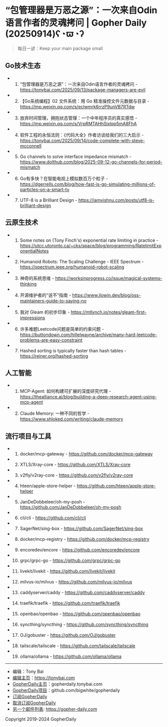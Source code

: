 # “包管理器是万恶之源”：一次来自Odin语言作者的灵魂拷问 | Gopher Daily (20250914)ʕ◔ϖ◔ʔ

>每日一谚：Keep your main package small

## Go技术生态


- 1. “包管理器是万恶之源”：一次来自Odin语言作者的灵魂拷问 - https://tonybai.com/2025/09/13/package-managers-are-evil

- 2. 【Go系统编程】02 文件系统：用 Go 精准操控文件元数据与目录 - https://mp.weixin.qq.com/s/eclwmrk6rrzP9unVB7RTdw

- 3. 放弃时间管理，拥抱状态管理：一个中年程序员的真实感悟 - https://mp.weixin.qq.com/s/VrpRMTAHhSixlqp5mA8FhA

- 4. 软件工程的永恒法则：《代码大全》作者访谈给我们的三大启示 - https://tonybai.com/2025/09/14/code-complete-with-steve-mcconnell

- 5. Go channels to solve interface impedance mismatch - https://www.dolthub.com/blog/2025-09-12-go-channels-for-period-mismatch

- 6. Go有多快？在智能电视上模拟数百万个粒子 - https://dgerrells.com/blog/how-fast-is-go-simulating-millions-of-particles-on-a-smart-tv

- 7. UTF-8 is a Brilliant Design - https://iamvishnu.com/posts/utf8-is-brilliant-design


## 云原生技术


- 1. Some notes on (Tony Finch&#39;s) exponential rate limiting in practice - https://utcc.utoronto.ca/~cks/space/blog/programming/RatelimitExponentialNotes

- 2. Humanoid Robots: The Scaling Challenge - IEEE Spectrum - https://spectrum.ieee.org/humanoid-robot-scaling

- 3. 神奇的系统思维 - https://worksinprogress.co/issue/magical-systems-thinking

- 4. 开源维护者的“说不”指南 - https://www.jlowin.dev/blog/oss-maintainers-guide-to-saying-no

- 5. 我对 Gleam 的初步印象 - https://mtlynch.io/notes/gleam-first-impressions

- 6. 许多难题Leetcode问题是简单的约束问题 - https://buttondown.com/hillelwayne/archive/many-hard-leetcode-problems-are-easy-constraint

- 7. Hashed sorting is typically faster than hash tables - https://reiner.org/hashed-sorting


## 人工智能


- 1. MCP-Agent: 如何构建可扩展的深度研究代理 - https://thealliance.ai/blog/building-a-deep-research-agent-using-mcp-agent

- 2. Claude Memory: 一种不同的哲学 - https://www.shloked.com/writing/claude-memory


## 流行项目与工具


- 1. docker/mcp-gateway - https://github.com/docker/mcp-gateway

- 2. XTLS/Xray-core - https://github.com/XTLS/Xray-core

- 3. v2fly/v2ray-core - https://github.com/v2fly/v2ray-core

- 4. hteen/apple-store-helper - https://github.com/hteen/apple-store-helper

- 5. JanDeDobbeleer/oh-my-posh - https://github.com/JanDeDobbeleer/oh-my-posh

- 6. cli/cli - https://github.com/cli/cli

- 7. SagerNet/sing-box - https://github.com/SagerNet/sing-box

- 8. docker/mcp-registry - https://github.com/docker/mcp-registry

- 9. encoredev/encore - https://github.com/encoredev/encore

- 10. grpc/grpc-go - https://github.com/grpc/grpc-go

- 11. livekit/livekit - https://github.com/livekit/livekit

- 12. milvus-io/milvus - https://github.com/milvus-io/milvus

- 13. caddyserver/caddy - https://github.com/caddyserver/caddy

- 14. traefik/traefik - https://github.com/traefik/traefik

- 15. openbao/openbao - https://github.com/openbao/openbao

- 16. syncthing/syncthing - https://github.com/syncthing/syncthing

- 17. OJ/gobuster - https://github.com/OJ/gobuster

- 18. tailscale/tailscale - https://github.com/tailscale/tailscale

- 19. ollama/ollama - https://github.com/ollama/ollama


----

- 编辑：Tony Bai
- [编辑主页](https://tonybai.com)：https://tonybai.com
- [GopherDaily主页](https://gopherdaily.tonybai.com)：gopherdaily.tonybai.com
- [GopherDaily项目](https://github.com/bigwhite/gopherdaily)：github.com/bigwhite/gopherdaily
- [订阅GopherDaily](https://gopherdaily.tonybai.com/subscribe)
- [取消订阅GopherDaily](https://gopherdaily.tonybai.com/unsubscribe)
- [另一个邮件列表](https://gopher-daily.com): https://gopher-daily.com

Copyright 2019-2024 GopherDaily

